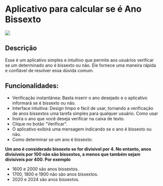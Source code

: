 # Aplicativo para calcular se é Ano Bissexto

![](AnoBissexto_app)

## Descrição
Esse é um aplicativo simples e intuitivo que permite aos usuários verificar se um determinado ano é bissexto ou não. Ele fornece uma maneira rápida e confiável de resolver essa dúvida comum.

## Funcionalidades:
- Verificação instantânea: Basta inserir o ano desejado e o aplicativo informará se é bissexto ou não.
- Interface intuitiva: Design limpo e fácil de usar, tornando a verificação de anos bissextos uma tarefa simples para qualquer usuário.
Como usar
- Insira o ano que você deseja verificar na caixa de texto.
- Clique no botão "Verificar".
- O aplicativo exibirá uma mensagem indicando se o ano é bissexto ou não.
- Como determinar se um ano é bissexto:

**Um ano é considerado bissexto se for divisível por 4. No entanto, anos divisíveis por 100 não são bissextos, a menos que também sejam divisíveis por 400. Por exemplo**

- 1600 e 2000 são anos bissextos.
- 1700, 1800 e 1900 não são anos bissextos.
- 2020 e 2024 são anos bissextos.

